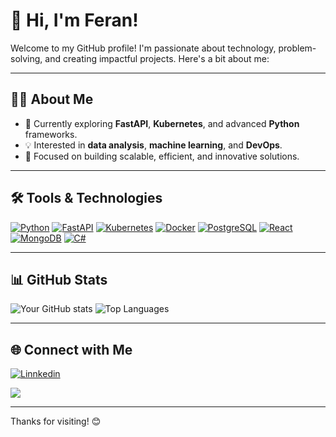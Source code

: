 # 👋 Hi, I'm Feran!

Welcome to my GitHub profile! I'm passionate about technology, problem-solving, and creating impactful projects. Here's a bit about me:

---

## 🧑‍💻 About Me
- 🌱 Currently exploring **FastAPI**, **Kubernetes**, and advanced **Python** frameworks.
- 💡 Interested in **data analysis**, **machine learning**, and **DevOps**.
- 🎯 Focused on building scalable, efficient, and innovative solutions.

---

## 🛠️ Tools & Technologies
[![Python](https://img.shields.io/badge/-Python-3776AB?logo=python&logoColor=white&style=flat)](https://www.python.org/)
[![FastAPI](https://img.shields.io/badge/-FastAPI-009688?logo=fastapi&logoColor=white&style=flat)](https://fastapi.tiangolo.com/)
[![Kubernetes](https://img.shields.io/badge/-Kubernetes-326CE5?logo=kubernetes&logoColor=white&style=flat)](https://kubernetes.io/)
[![Docker](https://img.shields.io/badge/-Docker-2496ED?logo=docker&logoColor=white&style=flat)](https://www.docker.com/)
[![PostgreSQL](https://img.shields.io/badge/-PostgreSQL-336791?logo=postgresql&logoColor=white&style=flat)](https://www.postgresql.org/)
[![React](https://img.shields.io/badge/-React-61DAFB?logo=react&logoColor=black&style=flat)](https://react.dev/)
[![MongoDB](https://img.shields.io/badge/-MongoDB-508f3f?logo=mongodb&logoColor=white&style=flat)](https://www.mongodb.com/)
[![C#](https://img.shields.io/badge/-C%23-239120?logo=csharp&logoColor=white&style=flat)](https://learn.microsoft.com/en-us/dotnet/csharp/)


---

## 📊 GitHub Stats
![Your GitHub stats](https://github-readme-stats.vercel.app/api?username=fcolome14&show_icons=true&theme=radical)
![Top Languages](https://github-readme-stats.vercel.app/api/top-langs/?username=fcolome14&layout=compact&theme=radical)

---

## 🌐 Connect with Me
[![Linnkedin](	https://img.shields.io/badge/LinkedIn-0077B5?style=for-the-badge&logo=linkedin&logoColor=white)](https://www.linkedin.com/in/fcolome/)

[<img src="https://img.shields.io/badge/Send%20Email-ferrancolomsanz@gmail@gmail.com-red">](mailto:ferrancolomsanz@gmail@gmail.com)

---

Thanks for visiting! 😊
